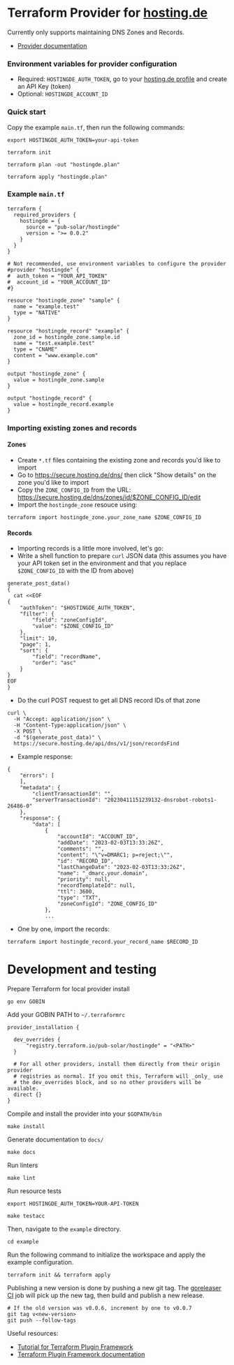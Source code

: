 # Terraform Provider for [hosting.de](https://hosting.de)

Currently only supports maintaining DNS Zones and Records.

- [Provider documentation](https://registry.terraform.io/providers/pub-solar/hostingde/latest/docs)

### Environment variables for provider configuration
- Required: `HOSTINGDE_AUTH_TOKEN`, go to your [hosting.de profile](https://secure.hosting.de/profile) and create an API Key (token)
- Optional: `HOSTINGDE_ACCOUNT_ID`

### Quick start
Copy the example `main.tf`, then run the following commands:

```shell
export HOSTINGDE_AUTH_TOKEN=your-api-token
```
```shell
terraform init
```
```shell
terraform plan -out "hostingde.plan"
```
```shell
terraform apply "hostingde.plan"
```

### Example `main.tf`
```
terraform {
  required_providers {
    hostingde = {
      source = "pub-solar/hostingde"
      version = ">= 0.0.2"
    }
  }
}

# Not recommended, use environment variables to configure the provider
#provider "hostingde" {
#  auth_token = "YOUR_API_TOKEN"
#  account_id = "YOUR_ACCOUNT_ID"
#}

resource "hostingde_zone" "sample" {
  name = "example.test"
  type = "NATIVE"
}

resource "hostingde_record" "example" {
  zone_id = hostingde_zone.sample.id
  name = "test.example.test"
  type = "CNAME"
  content = "www.example.com"
}

output "hostingde_zone" {
  value = hostingde_zone.sample
}

output "hostingde_record" {
  value = hostingde_record.example
}
```

### Importing existing zones and records
#### Zones
- Create `*.tf` files containing the existing zone and records you'd like to import
- Go to https://secure.hosting.de/dns/ then click "Show details" on the zone you'd like to import
- Copy the `ZONE_CONFIG_ID` from the URL: https://secure.hosting.de/dns/zones/id/$ZONE_CONFIG_ID/edit
- Import the `hostingde_zone` resouce using:
```shell
terraform import hostingde_zone.your_zone_name $ZONE_CONFIG_ID
```

#### Records
- Importing records is a little more involved, let's go:
- Write a shell function to prepare `curl` JSON data (this assumes you have your
  API token set in the environment and that you replace `$ZONE_CONFIG_ID` with
  the ID from above)
```shell
generate_post_data()
{
  cat <<EOF
{
    "authToken": "$HOSTINGDE_AUTH_TOKEN",
    "filter": {
        "field": "zoneConfigId",
        "value": "$ZONE_CONFIG_ID"
    },
    "limit": 10,
    "page": 1,
    "sort": {
        "field": "recordName",
        "order": "asc"
    }
}
EOF
}
```
- Do the curl POST request to get all DNS record IDs of that zone
```shell
curl \
  -H "Accept: application/json" \
  -H "Content-Type:application/json" \
  -X POST \
  -d "$(generate_post_data)" \
  https://secure.hosting.de/api/dns/v1/json/recordsFind
```
- Example response:
```
{
    "errors": [
    ],
    "metadata": {
        "clientTransactionId": "",
        "serverTransactionId": "20230411151239132-dnsrobot-robots1-26486-0"
    },
    "response": {
        "data": [
            {
                "accountId": "ACCOUNT_ID",
                "addDate": "2023-02-03T13:33:26Z",
                "comments": "",
                "content": "\"v=DMARC1; p=reject;\"",
                "id": "RECORD_ID",
                "lastChangeDate": "2023-02-03T13:33:26Z",
                "name": "_dmarc.your.domain",
                "priority": null,
                "recordTemplateId": null,
                "ttl": 3600,
                "type": "TXT",
                "zoneConfigId": "ZONE_CONFIG_ID"
            },
            ...
```
- One by one, import the records:
```shell
terraform import hostingde_record.your_record_name $RECORD_ID
```

# Development and testing
Prepare Terraform for local provider install
```shell
go env GOBIN
```

Add your GOBIN PATH to `~/.terraformrc`
```
provider_installation {

  dev_overrides {
      "registry.terraform.io/pub-solar/hostingde" = "<PATH>"
  }

  # For all other providers, install them directly from their origin provider
  # registries as normal. If you omit this, Terraform will _only_ use
  # the dev_overrides block, and so no other providers will be available.
  direct {}
}
```

Compile and install the provider into your `$GOPATH/bin`

```shell
make install
```

Generate documentation to `docs/`

```shell
make docs
```

Run linters

```shell
make lint
```

Run resource tests
```shell
export HOSTINGDE_AUTH_TOKEN=YOUR-API-TOKEN

make testacc
```

Then, navigate to the `example` directory.

```shell
cd example
```

Run the following command to initialize the workspace and apply the example configuration.

```shell
terraform init && terraform apply
```

Publishing a new version is done by pushing a new git tag. The [goreleaser CI](https://github.com/pub-solar/terraform-provider-hostingde/actions/workflows/release.yml)
job will pick up the new tag, then build and publish a new release.

```shell
# If the old version was v0.0.6, increment by one to v0.0.7
git tag v<new-version>
git push --follow-tags
```

Useful resources:
- [Tutorial for Terraform Plugin Framework](https://developer.hashicorp.com/terraform/tutorials/providers-plugin-framework/providers-plugin-framework-provider)
- [Terraform Plugin Framework documentation](https://developer.hashicorp.com/terraform/plugin/framework)
